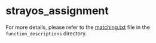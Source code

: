 # strayos_assignment


For more details, please refer to the [matching.txt](./function_descriptions/matching.txt) file in the `function_descriptions` directory.


